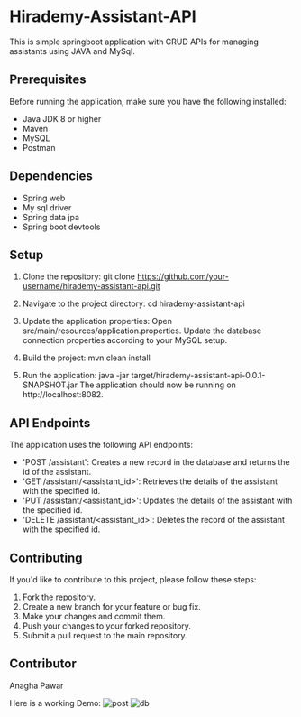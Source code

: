 # Hirademy-Assistant-API
This is simple springboot application with CRUD APIs for managing assistants using JAVA and MySql.

## Prerequisites

Before running the application, make sure you have the following installed:
- Java JDK 8 or higher
- Maven
- MySQL
- Postman

## Dependencies

- Spring web
- My sql driver
- Spring data jpa
- Spring boot devtools

## Setup
1. Clone the repository:
git clone https://github.com/your-username/hirademy-assistant-api.git

2. Navigate to the project directory:
cd hirademy-assistant-api

3. Update the application properties:
Open src/main/resources/application.properties.
Update the database connection properties according to your MySQL setup.

4. Build the project:
mvn clean install

5. Run the application:
java -jar target/hirademy-assistant-api-0.0.1-SNAPSHOT.jar
The application should now be running on http://localhost:8082.

## API Endpoints

The application uses the following API endpoints:

- 'POST /assistant': Creates a new record in the database and returns the id of the assistant.
- 'GET /assistant/<assistant_id>': Retrieves the details of the assistant with the specified id.
- 'PUT /assistant/<assistant_id>': Updates the details of the assistant with the specified id.
- 'DELETE /assistant/<assistant_id>': Deletes the record of the assistant with the specified id.

 ## Contributing

If you'd like to contribute to this project, please follow these steps:

1. Fork the repository.
2. Create a new branch for your feature or bug fix.
3. Make your changes and commit them.
4. Push your changes to your forked repository.
5. Submit a pull request to the main repository.

## Contributor 
Anagha Pawar

Here is a working Demo:
![post](https://github.com/NVS-MIT-AnaghaPawar/Hirademy-Assistant-API/assets/120309587/dec7005d-18d0-4a5f-a9b0-c3f0e0e2c63f)
![db](https://github.com/NVS-MIT-AnaghaPawar/Hirademy-Assistant-API/assets/120309587/bb237549-9a11-48e1-9b11-359100fc3512)


